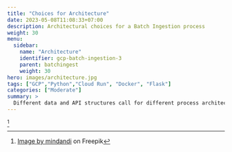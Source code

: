 ```yaml
---
title: "Choices for Architecture"
date: 2023-05-08T11:08:33+07:00
description: Architectural choices for a Batch Ingestion process
weight: 30
menu:
  sidebar:
    name: "Architecture"
    identifier: gcp-batch-ingestion-3
    parent: batchingest
    weight: 30
hero: images/architecture.jpg
tags: ["GCP","Python","Cloud Run", "Docker", "Flask"]
categories: ["Moderate"]
summary: >
  Different data and API structures call for different process architectures. In this article, I go through some of the architectural choices for your process and the common challanges.
---
```

[^1]

[^1]: <a href="https://www.freepik.com/free-photo/image-engineering-objects-workplace-top-view-construction-concept-engineering-tools-vintage-tone-retro-filter-effect-soft-focus-selective-focus_1238631.htm#query=architecture&position=7&from_view=search&track=sph">Image by mindandi</a> on Freepik


